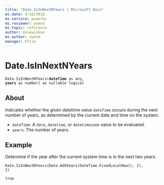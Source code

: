 ```yaml
---
title: "Date.IsInNextNYears | Microsoft Docs"
ms.date: 4/16/2018
ms.service: powerbi
ms.reviewer: owend
ms.topic: reference
author: minewiskan
ms.author: owend
manager: kfile
---
```

# Date.IsInNextNYears
<code>Date.IsInNextNYears(**dateTime** as any, **years** as number) as nullable logical</code>

## About
Indicates whether the given datetime value <code>dateTime</code> occurs during the next number of years, as determined by the current date and time on the system. 
* <code>dateTime</code>: A <code>date</code>, <code>datetime</code>, or <code>datetimezone</code> value to be evaluated.
* <code>years</code>: The number of years.

## Example 
Determine if the year after the current system time is in the next two years.

<code>Date.IsInNextNYears(Date.AddYears(DateTime.FixedLocalNow(), 1), 2)</code>

<code>true</code>


